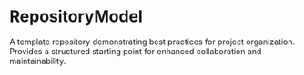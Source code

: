 # RepositoryModel
A template repository demonstrating best practices for project organization. Provides a structured starting point for enhanced collaboration and maintainability.
